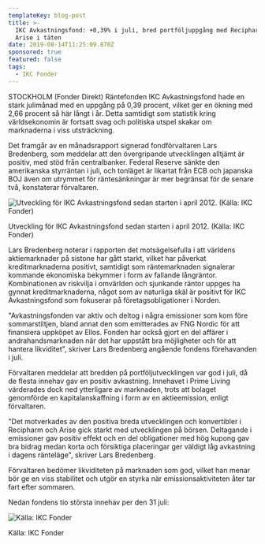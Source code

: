 ```yaml
---
templateKey: blog-post
title: >-
  IKC Avkastningsfond: +0,39% i juli, bred portföljuppgång med Recipharm och
  Arise i täten
date: 2019-08-14T11:25:09.870Z
sponsored: true
featured: false
tags:
  - IKC Fonder
---
```

STOCKHOLM (Fonder Direkt) Räntefonden IKC Avkastningsfond hade en stark julimånad med en uppgång på 0,39 procent, vilket ger en ökning med 2,66 procent så här långt i år. Detta samtidigt som statistik kring världsekonomin är fortsatt svag och politiska utspel skakar om marknaderna i viss utsträckning.



Det framgår av en månadsrapport signerad fondförvaltaren Lars Bredenberg, som meddelar att den övergripande utvecklingen alltjämt är positiv, med stöd från centralbanker. Federal Reserve sänkte den amerikanska styrräntan i juli, och tonläget är likartat från ECB och japanska BOJ även om utrymmet för räntesänkningar är mer begränsat för de senare två, konstaterar förvaltaren.

![Utveckling för IKC Avkastningsfond sedan starten i april 2012. (Källa: IKC Fonder)](/img/ikc14aug.png)

<span class="image-caption">Utveckling för IKC Avkastningsfond sedan starten i april 2012. (Källa: IKC Fonder)</span>

Lars Bredenberg noterar i rapporten det motsägelsefulla i att världens aktiemarknader på sistone har gått starkt, vilket har påverkat kreditmarknaderna positivt, samtidigt som räntemarknaden signalerar kommande ekonomiska bekymmer i form av fallande långräntor. Kombinationen av riskvilja i omvärlden och sjunkande räntor uppges ha gynnat kreditmarknaderna, något som av naturliga skäl är positivt för IKC Avkastningsfond som fokuserar på företagsobligationer i Norden.



"Avkastningsfonden var aktiv och deltog i några emissioner som kom före sommarstiltjen, bland annat den som emitterades av FNG Nordic för att finansiera uppköpet av Ellos. Fonden har också gjort en del affärer i andrahandsmarknaden när det har uppstått bra möjligheter och för att hantera likviditet", skriver Lars Bredenberg angående fondens förehavanden i juli.



Förvaltaren meddelar att bredden på portföljutvecklingen var god i juli, då de flesta innehav gav en positiv avkastning. Innehavet i Prime Living värderades dock ned ytterligare av marknaden, trots att bolaget genomförde en kapitalanskaffning i form av en aktieemission, enligt förvaltaren.



"Det motverkades av den positiva breda utvecklingen och konvertibler i Recipharm och Arise gick starkt med utvecklingen på börsen. Deltagande i emissioner gav positiv effekt och en del obligationer med hög kupong gav bra bidrag medan korta och försiktiga placeringar ger väldigt låg avkastning i dagens ränteläge", skriver Lars Bredenberg.



Förvaltaren bedömer likviditeten på marknaden som god, vilket han menar bör ge en viss stabilitet och utgör en styrka när emissionsaktiviteten åter tar fart efter sommaren.



Nedan fondens tio största innehav per den 31 juli:

![Källa: IKC Fonder](/img/ikc14aug2.png)

<span class="image-caption">Källa: IKC Fonder</span>
